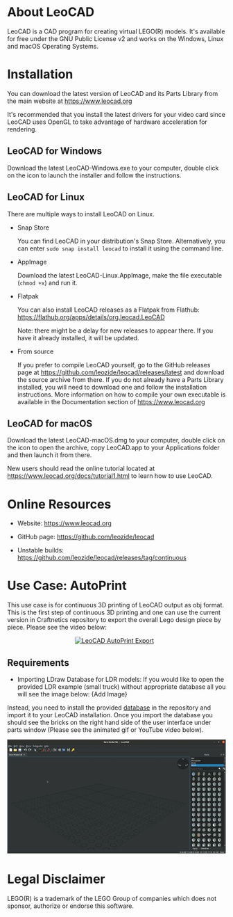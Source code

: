# About LeoCAD

LeoCAD is a CAD program for creating virtual LEGO(R) models. It's available
for free under the GNU Public License v2 and works on the Windows, Linux
and macOS Operating Systems.


# Installation

You can download the latest version of LeoCAD and its Parts Library from
the main website at https://www.leocad.org

It's recommended that you install the latest drivers for your video card
since LeoCAD uses OpenGL to take advantage of hardware acceleration for
rendering.

## LeoCAD for Windows

  Download the latest LeoCAD-Windows.exe to your computer, double click on
  the icon to launch the installer and follow the instructions.

## LeoCAD for Linux

There are multiple ways to install LeoCAD on Linux.

* Snap Store
  
  You can find LeoCAD in your distribution's Snap Store. Alternatively, you
  can enter `sudo snap install leocad` to install it using the command line.

* AppImage

  Download the latest LeoCAD-Linux.AppImage, make the file executable
  (`chmod +x`) and run it.

* Flatpak

  You can also install LeoCAD releases as a Flatpak from Flathub:
    https://flathub.org/apps/details/org.leocad.LeoCAD

  Note: there might be a delay for new releases to appear there. If
  you have it already installed, it will be updated.

* From source

  If you prefer to compile LeoCAD yourself, go to the GitHub releases page
  at https://github.com/leozide/leocad/releases/latest and download the
  source archive from there. If you do not already have a Parts Library
  installed, you will need to download one and follow the installation
  instructions. More information on how to compile your own executable is
  available in the Documentation section of https://www.leocad.org

## LeoCAD for macOS

  Download the latest LeoCAD-macOS.dmg to your computer, double click on
  the icon to open the archive, copy LeoCAD.app to your Applications folder
  and then launch it from there.

New users should read the online tutorial located at
https://www.leocad.org/docs/tutorial1.html to learn how to use LeoCAD.


# Online Resources

- Website:
  https://www.leocad.org

- GitHub page:
  https://github.com/leozide/leocad

- Unstable builds:
  https://github.com/leozide/leocad/releases/tag/continuous

# Use Case: AutoPrint
This use case is for continuous 3D printing of LeoCAD output as obj format. This is the first step of continuous 3D printing and one can use the current version in Craftnetics repository to export the overall Lego design piece by piece. Please see the video below:

<p align="center">
  <a href="https://www.youtube.com/embed/DyD8s7upo6U">
  <img src="./LeoCAD_AutoPrint.gif"
     alt="LeoCAD AutoPrint Export"
     style="float: center; margin-right: 10px;" />
  </a>
</p> 

## Requirements
- Importing LDraw Database for LDR models: If you would like to open the provided LDR example (small truck) without appropriate database all you will see the image below:
 {Add Image}
 
Instead, you need to install the provided [database](https://www.ldraw.org/parts/latest-parts.html) in the repository and import it to your LeoCAD installation. Once you import the database you should see the bricks on the right hand side of the user interface under parts window (Please see the animated gif or YouTube video below).
<p align="center">
  <a href="https://youtu.be/el6temkfzkc">
  <img src="./AutoPrint/AddingLibraryLeoCAD.gif"
     alt="LeoCAD AutoPrint Export"
     style="float: center; margin-right: 10px;" />
  </a>
</p>


# Legal Disclaimer

LEGO(R) is a trademark of the LEGO Group of companies which does not sponsor,
authorize or endorse this software.
